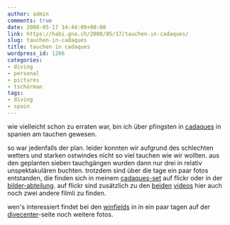 ```yaml
---
author: admin
comments: true
date: 2008-05-17 14:44:09+00:00
link: https://habi.gna.ch/2008/05/17/tauchen-in-cadaques/
slug: tauchen-in-cadaques
title: tauchen in cadaques
wordpress_id: 1266
categories:
- diving
- personal
- pictures
- tschörman
tags:
- diving
- spain
---
```


wie vielleicht schon zu erraten war, bin ich über pfingsten in [cadaques](http://en.wikipedia.org/wiki/Cadaqu%C3%A9s) in spanien am tauchen gewesen.

so war jedenfalls der plan. leider konnten wir aufgrund des schlechten wetters und starken ostwindes nicht so viel tauchen wie wir wollten. aus den geplanten sieben tauchgängen wurden dann nur drei in relativ unspektakulären buchten. trotzdem sind über die tage ein paar fotos entstanden, die finden sich in meinem [cadaques-set](http://www.flickr.com/photos/habi/sets/72157605025257083/) auf flickr oder in der [bilder-abteilung](https://habi.gna.ch/pictures/). auf flickr sind zusätzlich zu den [beiden](https://habi.gna.ch/2008/05/14/ein-neugieriger-oktopus-und-jures-finger/) [videos](https://habi.gna.ch/2008/05/15/cadaques-express/) hier auch noch zwei andere filmli zu finden.


wen's interessiert findet bei den [winfields](http://fotos.thewinfields.ch/Ferien/Cadaques/) in in ein paar tagen auf der [divecenter](http://www.dck.ch/)-seite noch weitere fotos.
